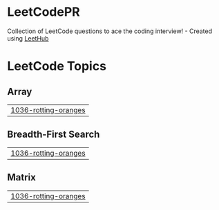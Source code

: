 # LeetCodePR
Collection of LeetCode questions to ace the coding interview! - Created using [LeetHub](https://github.com/QasimWani/LeetHub)

<!---LeetCode Topics Start-->
# LeetCode Topics
## Array
|  |
| ------- |
| [1036-rotting-oranges](https://github.com/chandranshh/LeetCodePR/tree/master/1036-rotting-oranges) |
## Breadth-First Search
|  |
| ------- |
| [1036-rotting-oranges](https://github.com/chandranshh/LeetCodePR/tree/master/1036-rotting-oranges) |
## Matrix
|  |
| ------- |
| [1036-rotting-oranges](https://github.com/chandranshh/LeetCodePR/tree/master/1036-rotting-oranges) |
<!---LeetCode Topics End-->